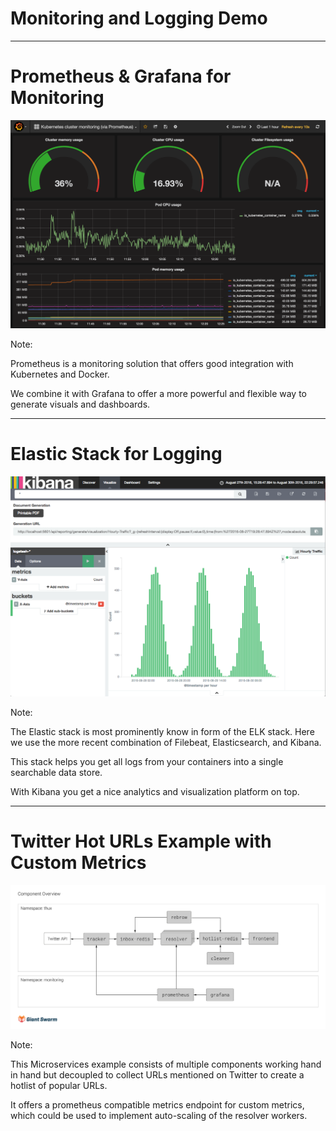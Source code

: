 # Monitoring and Logging Demo

---

# Prometheus & Grafana for Monitoring

![Grafana Screenshot](/layout/img/grafana_cluster_overview.png)

Note:

Prometheus is a monitoring solution that offers good integration with Kubernetes and Docker.

We combine it with Grafana to offer a more powerful and flexible way to generate visuals and dashboards.

---

# Elastic Stack for Logging

![Kibana Screenshot](/layout/img/kibana.png)

Note:

The Elastic stack is most prominently know in form of the ELK stack. Here we use the more recent combination of Filebeat, Elasticsearch, and Kibana.

This stack helps you get all logs from your containers into a single searchable data store.

With Kibana you get a nice analytics and visualization platform on top.

---

# Twitter Hot URLs Example with Custom Metrics

![THUX Components Overview](/layout/img/thux-overview.png)

Note:

This Microservices example consists of multiple components working hand in hand but decoupled to collect URLs mentioned on Twitter to create a hotlist of popular URLs.

It offers a prometheus compatible metrics endpoint for custom metrics, which could be used to implement auto-scaling of the resolver workers.